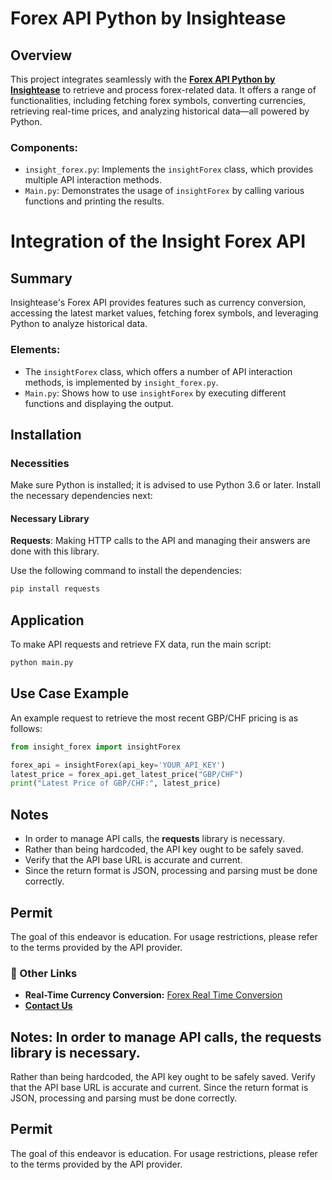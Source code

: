 # Forex API Python by Insightease

## Overview
This project integrates seamlessly with the **[Forex API Python by Insightease](https://insightease.com/docs/forex-api)** to retrieve and process forex-related data. It offers a range of functionalities, including fetching forex symbols, converting currencies, retrieving real-time prices, and analyzing historical data—all powered by Python.

### Components:
- `insight_forex.py`: Implements the `insightForex` class, which provides multiple API interaction methods.
- `Main.py`: Demonstrates the usage of `insightForex` by calling various functions and printing the results.

# Integration of the Insight Forex API

## Summary
Insightease's Forex API provides features such as currency conversion, accessing the latest market values, fetching forex symbols, and leveraging Python to analyze historical data.

### Elements:
- The `insightForex` class, which offers a number of API interaction methods, is implemented by `insight_forex.py`.
- `Main.py`: Shows how to use `insightForex` by executing different functions and displaying the output.

## Installation

### Necessities
Make sure Python is installed; it is advised to use Python 3.6 or later. Install the necessary dependencies next:

#### Necessary Library
**Requests**: Making HTTP calls to the API and managing their answers are done with this library.

Use the following command to install the dependencies:
```sh
pip install requests
```

## Application
To make API requests and retrieve FX data, run the main script:
```sh
python main.py
```

## Use Case Example
An example request to retrieve the most recent GBP/CHF pricing is as follows:
```python
from insight_forex import insightForex

forex_api = insightForex(api_key='YOUR_API_KEY')
latest_price = forex_api.get_latest_price("GBP/CHF")
print("Latest Price of GBP/CHF:", latest_price)
```

## Notes
- In order to manage API calls, the **requests** library is necessary.
- Rather than being hardcoded, the API key ought to be safely saved.
- Verify that the API base URL is accurate and current.
- Since the return format is JSON, processing and parsing must be done correctly.

## Permit
The goal of this endeavor is education. For usage restrictions, please refer to the terms provided by the API provider.

### 🔗 Other Links
- **Real-Time Currency Conversion:** [Forex Real Time Conversion](https://insightease.com/currency-converter)
- **[Contact Us](https://insightease.com/contact)**

## Notes: In order to manage API calls, the **requests** library is necessary.
Rather than being hardcoded, the API key ought to be safely saved.
Verify that the API base URL is accurate and current.
Since the return format is JSON, processing and parsing must be done correctly.

## Permit
The goal of this endeavor is education. For usage restrictions, please refer to the terms provided by the API provider.


